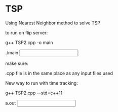 # TSP

Using Nearest Neighbor method to solve TSP

to run on flip server: 

g++ TSP2.cpp -o main

./main <input file>

make sure:

.cpp file is in the same place as any input files used


New way to run with time tracking:

g++ TSP2.cpp --std=c++11

a.out <input file>

